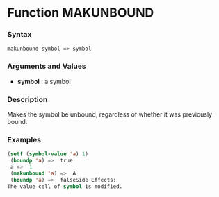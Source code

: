 <!-- Generated on 05/10/2020 by https://github.com/anto2oo/clhs-evolved -->

# Function MAKUNBOUND

### Syntax
`makunbound symbol => symbol`  


### Arguments and Values
- **symbol** : a symbol   


### Description
Makes the symbol be unbound, regardless of whether it was previously bound.



### Examples
```lisp 
(setf (symbol-value 'a) 1)
 (boundp 'a) =>  true
 a =>  1
 (makunbound 'a) =>  A
 (boundp 'a) =>  falseSide Effects:
The value cell of symbol is modified.
```
